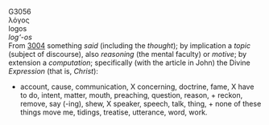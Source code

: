 G3056  
λόγος  
logos  
*log‘-os*  
From [3004](g3004) something *said* (including the *thought*); by
implication a *topic* (subject of discourse), also *reasoning* (the
mental faculty) or *motive*; by extension a *computation*; specifically
(with the article in John) the Divine *Expression* (that is, *Christ*):
- account, cause, communication, X concerning, doctrine, fame, X have to
do, intent, matter, mouth, preaching, question, reason, + reckon,
remove, say (-ing), shew, X speaker, speech, talk, thing, + none of
these things move me, tidings, treatise, utterance, word, work.  
